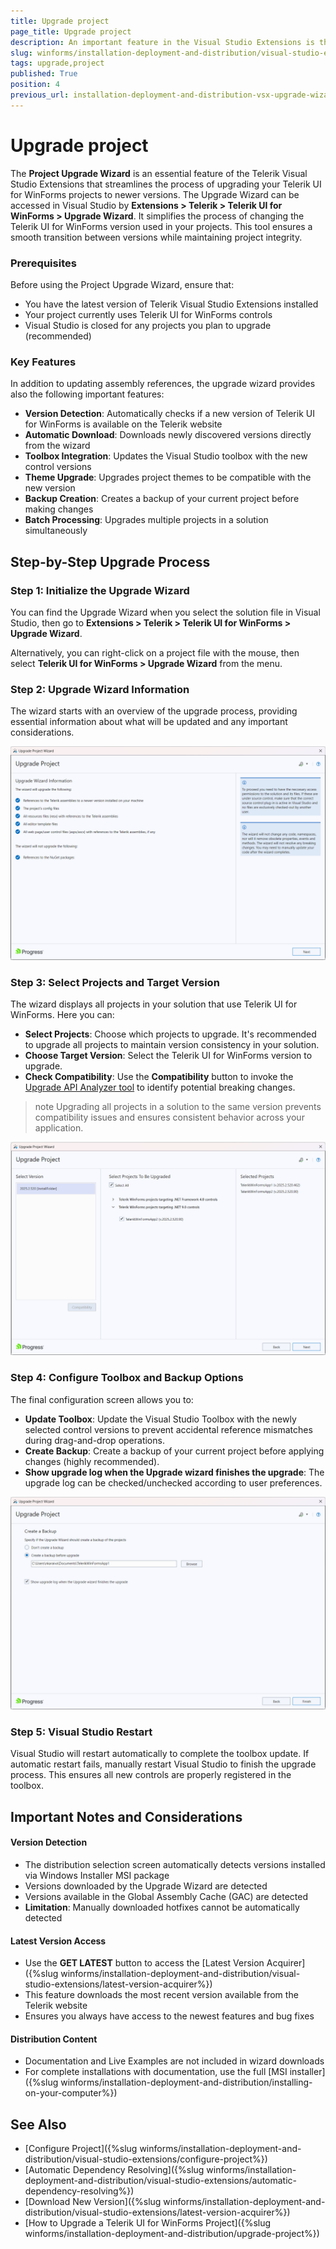 ```yaml
---
title: Upgrade project
page_title: Upgrade project
description: An important feature in the Visual Studio Extensions is the Project Upgrade Wizard. The Upgrade Wizard is used to change the version of Telerik UI for WinForms your projects use.
slug: winforms/installation-deployment-and-distribution/visual-studio-extensions/upgrade-project
tags: upgrade,project
published: True
position: 4
previous_url: installation-deployment-and-distribution-vsx-upgrade-wizard,/devtools/winforms/installation-deployment-and-distribution/visual-studio-extensions/upgrade-wizard
---
```


# Upgrade project

The **Project Upgrade Wizard** is an essential feature of the Telerik Visual Studio Extensions that streamlines the process of upgrading your Telerik UI for WinForms projects to newer versions. The Upgrade Wizard can be accessed in Visual Studio by **Extensions > Telerik > Telerik UI for WinForms > Upgrade Wizard**. It simplifies the process of changing the Telerik UI for WinForms version used in your projects. This tool ensures a smooth transition between versions while maintaining project integrity.

### Prerequisites

Before using the Project Upgrade Wizard, ensure that:

- You have the latest version of Telerik Visual Studio Extensions installed
- Your project currently uses Telerik UI for WinForms controls
- Visual Studio is closed for any projects you plan to upgrade (recommended)

### Key Features

In addition to updating assembly references, the upgrade wizard provides also the following important features:

- **Version Detection**: Automatically checks if a new version of Telerik UI for WinForms is available on the Telerik website
- **Automatic Download**: Downloads newly discovered versions directly from the wizard
- **Toolbox Integration**: Updates the Visual Studio toolbox with the new control versions
- **Theme Upgrade**: Upgrades project themes to be compatible with the new version
- **Backup Creation**: Creates a backup of your current project before making changes
- **Batch Processing**: Upgrades multiple projects in a solution simultaneously

## Step-by-Step Upgrade Process

### Step 1: Initialize the Upgrade Wizard

You can find the Upgrade Wizard when you select the solution file in Visual Studio, then go to **Extensions > Telerik > Telerik UI for WinForms > Upgrade Wizard**.

Alternatively, you can right-click on a project file with the mouse, then select **Telerik UI for WinForms > Upgrade Wizard** from the menu.

### Step 2: Upgrade Wizard Information

The wizard starts with an overview of the upgrade process, providing essential information about what will be updated and any important considerations.

![installation-deployment-and-distribution-vsx-upgrade-project 001](images/installation-deployment-and-distribution-vsx-upgrade-project001.png)

### Step 3: Select Projects and Target Version

The wizard displays all projects in your solution that use Telerik UI for WinForms. Here you can:

- **Select Projects**: Choose which projects to upgrade. It's recommended to upgrade all projects to maintain version consistency in your solution.
- **Choose Target Version**: Select the Telerik UI for WinForms version to upgrade.
- **Check Compatibility**: Use the **Compatibility** button to invoke the [Upgrade API Analyzer tool](http://docs.telerik.com/devtools/winforms/api-analyzer) to identify potential breaking changes.

>note Upgrading all projects in a solution to the same version prevents compatibility issues and ensures consistent behavior across your application.

![installation-deployment-and-distribution-vsx-upgrade-project 002](images/installation-deployment-and-distribution-vsx-upgrade-project002.png)


### Step 4: Configure Toolbox and Backup Options

The final configuration screen allows you to:

- **Update Toolbox**: Update the Visual Studio Toolbox with the newly selected control versions to prevent accidental reference mismatches during drag-and-drop operations.
- **Create Backup**: Create a backup of your current project before applying changes (highly recommended).
- **Show upgrade log when the Upgrade wizard finishes the upgrade**: The upgrade log can be checked/unchecked according to user preferences.

![installation-deployment-and-distribution-vsx-upgrade-project 003](images/installation-deployment-and-distribution-vsx-upgrade-project003.png)


### Step 5: Visual Studio Restart

Visual Studio will restart automatically to complete the toolbox update. If automatic restart fails, manually restart Visual Studio to finish the upgrade process. This ensures all new controls are properly registered in the toolbox.

## Important Notes and Considerations

#### Version Detection
- The distribution selection screen automatically detects versions installed via Windows Installer MSI package
- Versions downloaded by the Upgrade Wizard are detected
- Versions available in the Global Assembly Cache (GAC) are detected
- **Limitation**: Manually downloaded hotfixes cannot be automatically detected

#### Latest Version Access
- Use the **GET LATEST** button to access the [Latest Version Acquirer]({%slug winforms/installation-deployment-and-distribution/visual-studio-extensions/latest-version-acquirer%})
- This feature downloads the most recent version available from the Telerik website
- Ensures you always have access to the newest features and bug fixes

#### Distribution Content

- Documentation and Live Examples are not included in wizard downloads
- For complete installations with documentation, use the full [MSI installer]({%slug winforms/installation-deployment-and-distribution/installing-on-your-computer%})


## See Also

* [Configure Project]({%slug winforms/installation-deployment-and-distribution/visual-studio-extensions/configure-project%})
* [Automatic Dependency Resolving]({%slug winforms/installation-deployment-and-distribution/visual-studio-extensions/automatic-dependency-resolving%})
* [Download New Version]({%slug winforms/installation-deployment-and-distribution/visual-studio-extensions/latest-version-acquirer%})
* [How to Upgrade a Telerik UI for WinForms Project]({%slug winforms/installation-deployment-and-distribution/upgrade-project%})
